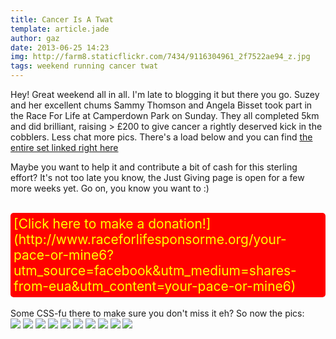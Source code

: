 ```yaml
---
title: Cancer Is A Twat
template: article.jade
author: gaz
date: 2013-06-25 14:23
img: http://farm8.staticflickr.com/7434/9116304961_2f7522ae94_z.jpg
tags: weekend running cancer twat
---
```


Hey! Great weekend all in all. I'm late to blogging it but there you go. Suzey and her excellent chums Sammy Thomson and Angela Bisset took part in the Race For Life at Camperdown Park on Sunday. They all completed 5km and did brilliant, raising > £200 to give cancer a rightly deserved kick in the cobblers. Less chat more pics. There's a load below and you can find [the entire set linked right here](http://www.flickr.com/photos/gyratory/sets/72157634286617440/)

Maybe you want to help it and contribute a bit of cash for this sterling effort? It's not too late you know, the Just Giving page is open for a few more weeks yet. Go on, you know you want to :)

<br>

<div style="background: red; border-radius: 5px; padding: 5px;font-size:150%; font-style: bold; color: yellow; margin: 0 auto;">
[Click here to make a donation!](http://www.raceforlifesponsorme.org/your-pace-or-mine6?utm_source=facebook&utm_medium=shares-from-eua&utm_content=your-pace-or-mine6)</div>

<br>
Some CSS-fu there to make sure you don't miss it eh? So now the pics:

<div class='middle'>

<img src='http://farm8.staticflickr.com/7369/9116275089_37f379174c_b.jpg'>

<img src='http://farm3.staticflickr.com/2820/9116250747_8b83671607_z.jpg'>

<img src='http://farm6.staticflickr.com/5521/9118471086_55e7649609_o.jpg'>

<img src='http://farm6.staticflickr.com/5472/9118464048_ba6473417a_z.jpg'>

<img src='http://farm4.staticflickr.com/3768/9118439782_590d8ce014_z.jpg'>

<img src='http://farm8.staticflickr.com/7306/9118447360_2153848f31_b.jpg'>

<img src='http://farm8.staticflickr.com/7457/9116205425_7e5b0cf9f2_z.jpg'>

<img src='http://farm6.staticflickr.com/5328/9116201529_252dd5be3a_b.jpg'>

<img src='http://farm6.staticflickr.com/5536/9116263983_27ba9fe8e3_z.jpg'>

<img src='http://farm8.staticflickr.com/7434/9116304961_2f7522ae94_z.jpg'>

</div>

